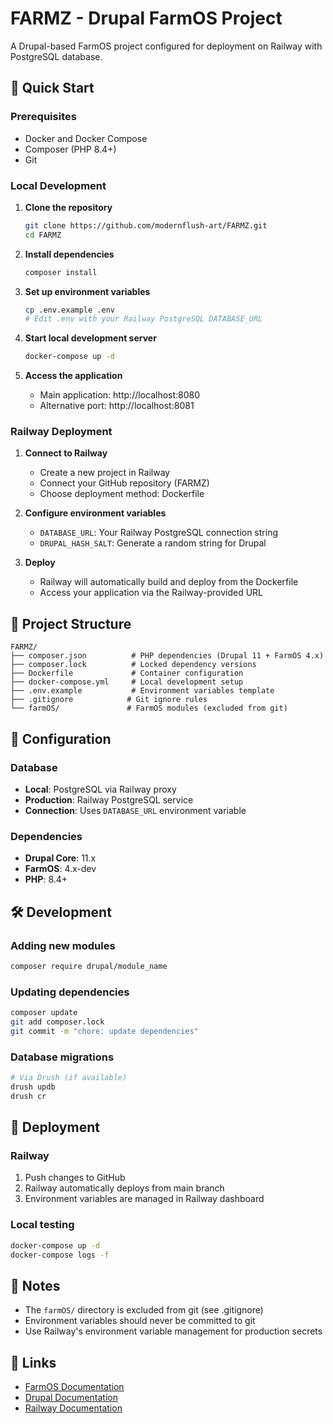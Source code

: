 # FARMZ - Drupal FarmOS Project

A Drupal-based FarmOS project configured for deployment on Railway with PostgreSQL database.

## 🚀 Quick Start

### Prerequisites
- Docker and Docker Compose
- Composer (PHP 8.4+)
- Git

### Local Development

1. **Clone the repository**
   ```bash
   git clone https://github.com/modernflush-art/FARMZ.git
   cd FARMZ
   ```

2. **Install dependencies**
   ```bash
   composer install
   ```

3. **Set up environment variables**
   ```bash
   cp .env.example .env
   # Edit .env with your Railway PostgreSQL DATABASE_URL
   ```

4. **Start local development server**
   ```bash
   docker-compose up -d
   ```

5. **Access the application**
   - Main application: http://localhost:8080
   - Alternative port: http://localhost:8081

### Railway Deployment

1. **Connect to Railway**
   - Create a new project in Railway
   - Connect your GitHub repository (FARMZ)
   - Choose deployment method: Dockerfile

2. **Configure environment variables**
   - `DATABASE_URL`: Your Railway PostgreSQL connection string
   - `DRUPAL_HASH_SALT`: Generate a random string for Drupal

3. **Deploy**
   - Railway will automatically build and deploy from the Dockerfile
   - Access your application via the Railway-provided URL

## 📁 Project Structure

```
FARMZ/
├── composer.json          # PHP dependencies (Drupal 11 + FarmOS 4.x)
├── composer.lock          # Locked dependency versions
├── Dockerfile             # Container configuration
├── docker-compose.yml     # Local development setup
├── .env.example           # Environment variables template
├── .gitignore            # Git ignore rules
└── farmOS/               # FarmOS modules (excluded from git)
```

## 🔧 Configuration

### Database
- **Local**: PostgreSQL via Railway proxy
- **Production**: Railway PostgreSQL service
- **Connection**: Uses `DATABASE_URL` environment variable

### Dependencies
- **Drupal Core**: 11.x
- **FarmOS**: 4.x-dev
- **PHP**: 8.4+

## 🛠 Development

### Adding new modules
```bash
composer require drupal/module_name
```

### Updating dependencies
```bash
composer update
git add composer.lock
git commit -m "chore: update dependencies"
```

### Database migrations
```bash
# Via Drush (if available)
drush updb
drush cr
```

## 🚀 Deployment

### Railway
1. Push changes to GitHub
2. Railway automatically deploys from main branch
3. Environment variables are managed in Railway dashboard

### Local testing
```bash
docker-compose up -d
docker-compose logs -f
```

## 📝 Notes

- The `farmOS/` directory is excluded from git (see .gitignore)
- Environment variables should never be committed to git
- Use Railway's environment variable management for production secrets

## 🔗 Links

- [FarmOS Documentation](https://farmos.org/)
- [Drupal Documentation](https://www.drupal.org/docs)
- [Railway Documentation](https://docs.railway.app/)